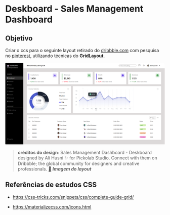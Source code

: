 # Deskboard - Sales Management Dashboard

## Objetivo 

Criar o ccs para o seguinte layout retirado do [dribbble.com](https://dribbble.com/shots/19585242/attachments/14709527?mode=media) com pesquisa no [pinterest](https://in.pinterest.com/pin/202591683232196615/), utilizando técnicas do **GridLayout**.


![dashboard-1](images/deskboard-dannyrooh.png)

> **créditos do design**:
Sales Management Dashboard - Deskboard designed by Ali Husni ✨ for Pickolab Studio. Connect with them on Dribbble; the global community for designers and creative professionals.
[:link:](images/dashboard-1.png) ***Imagem do layout***

## Referências de estudos CSS

* https://css-tricks.com/snippets/css/complete-guide-grid/

* https://materializecss.com/icons.html